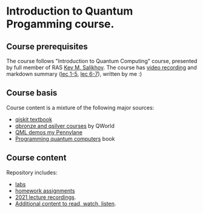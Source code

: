 # Introduction to Quantum Progamming course.
## Course prerequisites
The course follows "Introduction to Quantum Computing" course, presented by full member of RAS [Kev M. Salikhov](https://ru.wikipedia.org/wiki/%D0%A1%D0%B0%D0%BB%D0%B8%D1%85%D0%BE%D0%B2,_%D0%9A%D0%B5%D0%B2_%D0%9C%D0%B8%D0%BD%D1%83%D0%BB%D0%BB%D0%B8%D0%BD%D0%BE%D0%B2%D0%B8%D1%87). The course has [video recording](https://www.youtube.com/playlist?list=PL7AUJlgtCimtaMc0b0yc-LCFtTW9ebDuX) and markdown summary ([lec 1-5](https://hackmd.io/@yx892C6PTben8usAGnL7sQ/B1MB9tcgt), [lec 6-7](https://hackmd.io/@yx892C6PTben8usAGnL7sQ/HkrrEls7Y)), written by me :)

## Course basis
Course content is a mixture of the following major sources:
- [qiskit textbook](https://qiskit.org/textbook/)
- [qbronze and qsilver courses](https://qworld.net/) by QWorld
- [QML demos my Pennylane](https://pennylane.ai/qml/)
- [Programming quantum computers](https://www.oreilly.com/library/view/programming-quantum-computers/9781492039679/) book

## Course content
Repository includes:
- [labs](https://github.com/IUCVLab/qp/tree/main/labs)
- [homework assignments](https://github.com/IUCVLab/qp/tree/main/hometasks)
- [2021 lecture recordings](https://www.youtube.com/playlist?list=PLneu1tELBieKXXurjHqtMsb2pee2evJvk).
- [Additional content to read, watch, listen](https://github.com/IUCVLab/qp/tree/main/EXTRA.md).